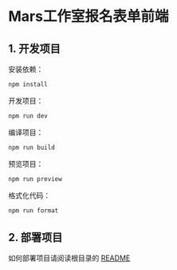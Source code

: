 # Mars工作室报名表单前端

## 1. 开发项目

安装依赖：

```sh
npm install
```

开发项目：

```sh
npm run dev
```

编译项目：

```sh
npm run build
```

预览项目：

```sh
npm run preview
```

格式化代码：

```sh
npm run format
```

## 2. 部署项目

如何部署项目请阅读根目录的 [README](../README.md)
